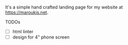 It's a simple hand crafted landing page for my website at <https://maroukis.net>.

TODOs
- [ ] html linter
- [ ] design for 4" phone screen
